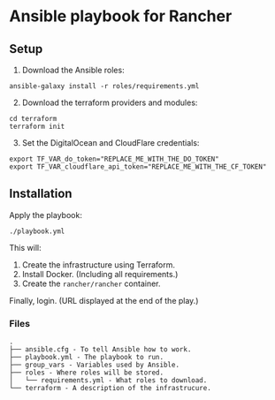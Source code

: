 # Ansible playbook for Rancher

## Setup

1. Download the Ansible roles:

```shell
ansible-galaxy install -r roles/requirements.yml
```

2. Download the terraform providers and modules:

```shell
cd terraform
terraform init
```

3. Set the DigitalOcean and CloudFlare credentials:

```shell
export TF_VAR_do_token="REPLACE_ME_WITH_THE_DO_TOKEN"
export TF_VAR_cloudflare_api_token="REPLACE_ME_WITH_THE_CF_TOKEN"
```

## Installation

Apply the playbook:
```
./playbook.yml
```

This will:

1. Create the infrastructure using Terraform.
2. Install Docker. (Including all requirements.)
3. Create the `rancher/rancher` container.

Finally, login. (URL displayed at the end of the play.)

### Files

```
.
├── ansible.cfg - To tell Ansible how to work.
├── playbook.yml - The playbook to run.
├── group_vars - Variables used by Ansible.
├── roles - Where roles will be stored.
│   └── requirements.yml - What roles to download.
└── terraform - A description of the infrastrucure.
```

